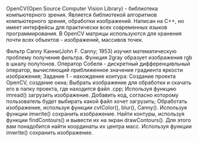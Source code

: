 OpenCV(Open Source Computer Vision Library) - библиотека компьютерного зрения. Является библиотекой алгоритмов компьютерного зрения, обработки изображений. Написан на C++, но имеет интерфейсы для практически всех современных языков программирования. В OpenCV матрицы используются для хранения почти всех объектов - изображений, массивов точек.

Фильтр Canny Канни(John F. Canny; 1953) изучил математическую проблему получения фильтра. Функция 2gray образует изображения rgb в шкалу полутонов. Оператор Собеля - дискретный дифференцивльный оператор, вычисляющий приближенное значение градиента яркости изображения; Задание 1 - нахождение контура: Создание проекта OpenCV, создание окна; Выбрать изображение для обработки и скачать его в папку проекта, где находится файл .cpp; Используя функцию imread() загрузить изображение. Добавить код, согласно которому пользователь будет выбирать какой файл хочет загрузить; Обработать изображение, используя функции cvtColor(), blur(), Canny(). Используя функции imwrite() сохранить изображение. Найти контуры, используя функции findContours() и вывести их на экран drawContours(). Для этого вам понадобится найти координаты их центра масс. Используя функции imwrite() сохранить изображение.
